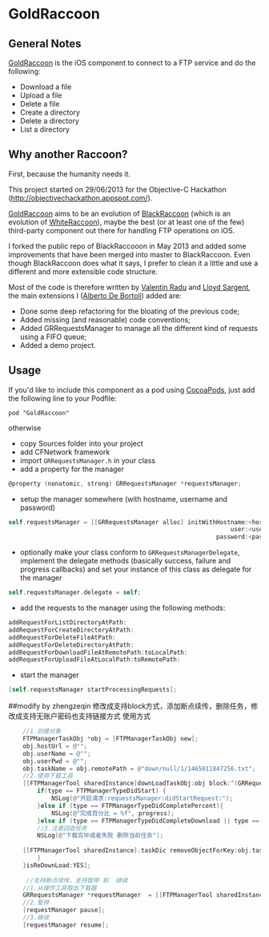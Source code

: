 # GoldRaccoon

## General Notes

[GoldRaccoon](http://albertodebortoli.github.io/GoldRaccoon/) is the iOS component to connect to a FTP service and do the following:

*	Download a file
*	Upload a file
*	Delete a file
*	Create a directory
*	Delete a directory
*	List a directory

## Why another Raccoon? 

First, because the humanity needs it.

This project started on 29/06/2013 for the Objective-C Hackathon (http://objectivechackathon.appspot.com/).

[GoldRaccoon](https://github.com/albertodebortoli/GoldRaccoon) aims to be an evolution of [BlackRaccoon](https://github.com/lloydsargent/BlackRaccoon) (which is an evolution of [WhiteRaccoon](https://github.com/valentinradu/WhiteRaccoon)), maybe the best (or at least one of the few) third-party component out there for handling FTP operations on iOS.

I forked the public repo of BlackRaccooon in May 2013 and added some improvements that have been merged into master to BlackRaccoon. Even though BlackRaccoon does what it says, I prefer to clean it a little and use a different and more extensible code structure.

Most of the code is therefore written by [Valentin Radu](https://github.com/valentinradu) and [Lloyd Sargent](https://github.com/lloydsargent), the main extensions I ([Alberto De Bortoli](https://github.com/albertodebortoli)) added are:

- Done some deep refactoring for the bloating of the previous code;
- Added missing (and reasonable) code conventions;
- Added GRRequestsManager to manage all the different kind of requests using a FIFO queue;
- Added a demo project.

## Usage

If you'd like to include this component as a pod using [CocoaPods](http://cocoapods.org/), just add the following line to your Podfile:

`pod "GoldRaccoon"`

otherwise

- copy Sources folder into your project
- add CFNetwork framework
- import `GRRequestsManager.h` in your class
- add a property for the manager

``` objective-c
@property (nonatomic, strong) GRRequestsManager *requestsManager;
```

- setup the manager somewhere (with hostname, username and password)

``` objective-c
self.requestsManager = [[GRRequestsManager alloc] initWithHostname:<hostname>
                                                              user:<username>
                                                          password:<password>];
```

- optionally make your class conform to `GRRequestsManagerDelegate`, implement the delegate methods (basically success, failure and progress callbacks) and set your instance of this class as delegate for the manager

``` objective-c
self.requestsManager.delegate = self;
```

- add the requests to the manager using the following methods:

``` objective-c
addRequestForListDirectoryAtPath:
addRequestForCreateDirectoryAtPath:
addRequestForDeleteFileAtPath:
addRequestForDeleteDirectoryAtPath:
addRequestForDownloadFileAtRemotePath:toLocalPath:
addRequestForUploadFileAtLocalPath:toRemotePath:
```

- start the manager

``` objective-c
[self.requestsManager startProcessingRequests];
```
##modify by zhengzeqin
修改成支持block方式，添加断点续传，删除任务，修改成支持无账户密码也支持链接方式
使用方式

```objective-c
    //1.创建对象
    FTPManagerTaskObj *obj = [FTPManagerTaskObj new];
    obj.hostUrl = @"";
    obj.userName = @"";
    obj.userPwd = @"";
    obj.taskName = obj.remotePath = @"down/null/1/1465011847256.txt";
    //2.使用下载工具  
    [[FTPManagerTool sharedInstance]downLoadTaskObj:obj block:^(GRRequestsManager *requestMan,GRRequest *request, CGFloat progress, NSString *pathStr, NSArray *listArr, NSError *error, FTPManagerType type) {
        if(type == FTPManagerTypeDidStart) {
            NSLog(@"开启请求:requestsManager:didStartRequest:");
        }else if (type == FTPManagerTypeDidCompletePercent){
            NSLog(@"完成百分比 = %f", progress);
        }else if (type == FTPManagerTypeDidCompleteDownload || type == FTPManagerTypeDidFail){
        //3.注意回收任务
        NSLog(@"下载完毕或者失败 删除当前任务");
            
	[[FTPManagerTool sharedInstance].taskDic removeObjectForKey:obj.taskName];
        }
    }isReDownLoad:YES];
    
   	 //支持断点续传，支持暂停 和  继续
    //1.从操作工具取出下载器
    GRRequestsManager *requestManager  = [[FTPManagerTool sharedInstance].taskDic objectForKey:obj.taskName];
    //2.暂停
    [requestManager pause];
    //3.继续
    [requestManager resume];
```